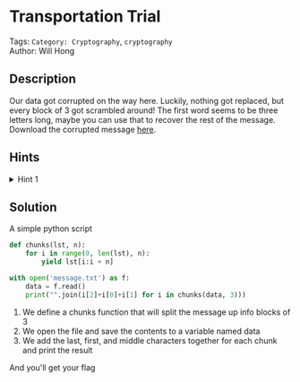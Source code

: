 # Transportation Trial

Tags: `Category: Cryptography`, `cryptography`\
Author: Will Hong

## Description

Our data got corrupted on the way here. Luckily, nothing got replaced, but every block of 3 got scrambled around! The first word seems to be three letters long, maybe you can use that to recover the rest of the message.
Download the corrupted message [here](https://artifacts.picoctf.net/c/457/message.txt     ).

## Hints

<details>
<summary>Hint 1</summary>

Split the message up into blocks of 3 and see how the first block is scrambled

</details>

## Solution

A simple python script

```python
def chunks(lst, n):
    for i in range(0, len(lst), n):
        yield lst[i:i + n]

with open('message.txt') as f:
    data = f.read()
    print("".join(i[2]+i[0]+i[1] for i in chunks(data, 3)))
```

1. We define a chunks function that will split the message up info blocks of 3
2. We open the file and save the contents to a variable named data
3. We add the last, first, and middle characters together for each chunk and print the result

And you'll get your flag
